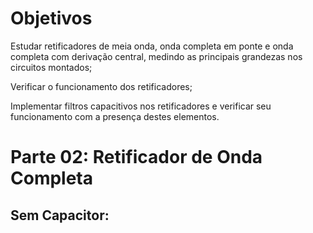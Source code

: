 # Objetivos

Estudar retificadores de meia onda, onda completa em ponte e onda completa com
derivação central, medindo as principais grandezas nos circuitos montados;

Verificar o funcionamento dos retificadores;

Implementar filtros capacitivos nos retificadores e verificar seu funcionamento com a
presença destes elementos.

# Parte 02: Retificador de Onda Completa

## Sem Capacitor:

